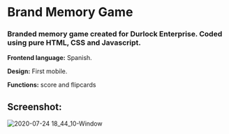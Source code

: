 # Brand Memory Game
### Branded memory game created for Durlock Enterprise. Coded using pure HTML, CSS and Javascript. 

**Frontend language:** Spanish.

**Design:** First mobile. 

**Functions:** score and flipcards

## Screenshot:
![2020-07-24 18_44_10-Window](https://user-images.githubusercontent.com/58470524/88440866-a05ee580-cde5-11ea-8f23-f583fb65619a.png)
